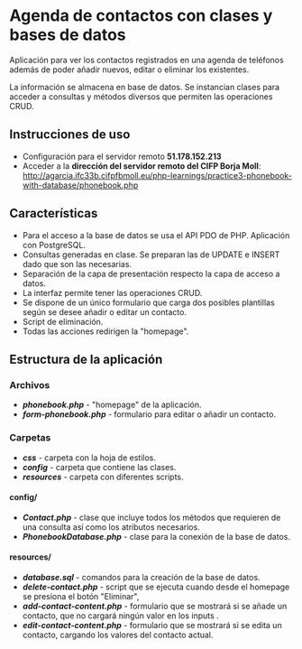 # Agenda de contactos con clases y bases de datos
Aplicación para ver los contactos registrados en una agenda de teléfonos además de poder añadir nuevos, editar o eliminar los existentes.

La información se almacena en base de datos. Se instancian clases para acceder a consultas y métodos diversos que permiten las operaciones CRUD.

## Instrucciones de uso

* Configuración para el servidor remoto **51.178.152.213**
* Acceder a la **dirección del servidor remoto del CIFP Borja Moll**: http://agarcia.ifc33b.cifpfbmoll.eu/php-learnings/practice3-phonebook-with-database/phonebook.php

## Características

* Para el acceso a la base de datos se usa el API PDO de PHP. Aplicación con PostgreSQL.
* Consultas generadas en clase. Se preparan las de UPDATE e INSERT dado que son las necesarias.
* Separación de la capa de presentación respecto la capa de acceso a datos.
* La interfaz permite tener las operaciones CRUD.
* Se dispone de un único formulario que carga dos posibles plantillas según se desee añadir o editar un contacto.
* Script de eliminación.
* Todas las acciones redirigen la "homepage".

## Estructura de la aplicación

### Archivos

  * _**phonebook.php**_ - "homepage" de la aplicación.
  * **_form-phonebook.php_** - formulario para editar o añadir un contacto.

### Carpetas

* _**css**_ - carpeta con la hoja de estilos.
* **_config_** - carpeta que contiene las clases.
* **_resources_** - carpeta con diferentes scripts.

#### config/ 
* _**Contact.php**_ - clase que incluye todos los métodos que requieren de una consulta así como los atributos necesarios.
* _**PhonebookDatabase.php**_ - clase para la conexión de la base de datos. 

#### resources/
* _**database.sql**_ - comandos para la creación de la base de datos.
* _**delete-contact.php**_ - script que se ejecuta cuando desde el homepage se presiona el botón "Eliminar",
* _**add-contact-content.php**_ - formulario que se mostrará si se añade un contacto, que no cargará ningún valor en los inputs .
* _**edit-contact-content.php**_ - formulario que se mostrará si se edita un contacto, cargando los valores del contacto actual.